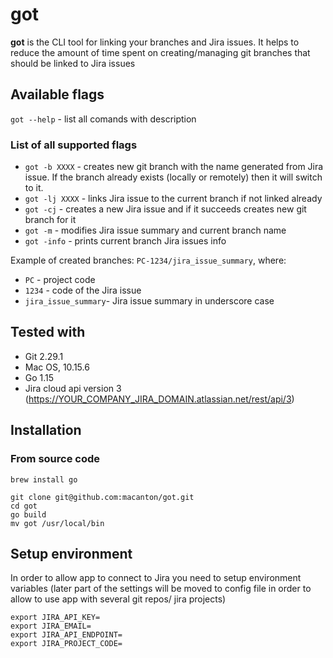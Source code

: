 # got
**got** is the CLI tool for linking your branches and Jira issues.
It helps to reduce the amount of time spent on creating/managing git branches that should be linked to Jira issues

## Available flags
`got --help` - list all comands with description

### List of all supported flags
- `got -b XXXX` - creates new git branch with the name generated from Jira issue. If the branch already exists (locally or remotely) then it will switch to it.
- `got -lj XXXX` - links Jira issue to the current branch if not linked already
- `got -cj` - creates a new Jira issue and if it succeeds creates new git branch for it
- `got -m` - modifies Jira issue summary and current branch name
- `got -info` - prints current branch Jira issues info

Example of created branches:
`PC-1234/jira_issue_summary`, where:
- `PC` - project code
- `1234` - code of the Jira issue
- `jira_issue_summary`- Jira issue summary in underscore case

## Tested with
- Git 2.29.1
- Mac OS, 10.15.6
- Go 1.15
- Jira cloud api version 3 (https://YOUR_COMPANY_JIRA_DOMAIN.atlassian.net/rest/api/3)

## Installation
### From source code
```
brew install go

git clone git@github.com:macanton/got.git
cd got
go build
mv got /usr/local/bin
```

## Setup environment
In order to allow app to connect to Jira you need to setup environment variables (later part of the settings will be moved to config file in order to allow to use app with several git repos/ jira projects)
```
export JIRA_API_KEY=
export JIRA_EMAIL=
export JIRA_API_ENDPOINT=
export JIRA_PROJECT_CODE=
```

